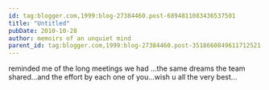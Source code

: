```yaml
---
id: tag:blogger.com,1999:blog-27384460.post-6894811083436537501
title: "Untitled"
pubDate: 2010-10-28
author: memoirs of an unquiet mind
parent_id: tag:blogger.com,1999:blog-27384460.post-3518660849611712521
---
```


reminded me of the long meetings we had ...the same dreams the team shared...and the effort by each one of you...wish u all the very best...